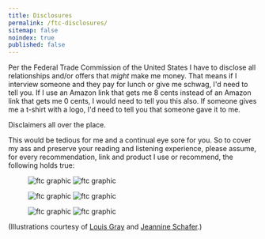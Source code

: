 ```yaml
---
title: Disclosures
permalink: /ftc-disclosures/
sitemap: false
noindex: true
published: false
---
```


Per the Federal Trade Commission of the United States I have to disclose all relationships and/or offers that _might_ make me money. That means if I interview someone and they pay for lunch or give me schwag, I'd need to tell you. If I use an Amazon link that gets me 8 cents instead of an Amazon link that gets me 0 cents, I would need to tell you this also. If someone gives me a t-shirt with a logo, I'd need to tell you that someone gave it to me.

Disclaimers all over the place.

This would be tedious for me and a continual eye sore for you. So to cover my ass and preserve your reading and listening experience, please assume, for every recommendation, link and product I use or recommend, the following holds true:

<figure>
  <img src="{{ "/images/ftc-graphics/FTC_book.jpg" | absolute_url }}" alt="ftc graphic">
  <img src="{{ "/images/ftc-graphics/FTC_food.jpg" | absolute_url }}" alt="ftc graphic">
</figure>

<figure>
  <img src="{{ "/images/ftc-graphics/FTC_gadgets.jpg" | absolute_url }}" alt="ftc graphic">
  <img src="{{ "/images/ftc-graphics/FTC_money.jpg" | absolute_url }}" alt="ftc graphic">
</figure>

<figure>
  <img src="{{ "/images/ftc-graphics/FTC_schwag.jpg" | absolute_url }}" alt="ftc graphic">
  <img src="{{ "/images/ftc-graphics/FTC_stocks.jpg" | absolute_url }}" alt="ftc graphic">
</figure>

(Illustrations courtesy of <a href="http://blog.louisgray.com/2009/12/ftc-disclosures-made-simple-for.html">Louis Gray</a> and <a href="http://jeannineschafer.blogspot.com/">Jeannine Schafer</a>.)
